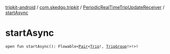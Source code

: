 [tripkit-android](../../index.md) / [com.skedgo.tripkit](../index.md) / [PeriodicRealTimeTripUpdateReceiver](index.md) / [startAsync](./start-async.md)

# startAsync

`open fun startAsync(): Flowable<`[`Pair`](https://kotlinlang.org/api/latest/jvm/stdlib/kotlin/-pair/index.html)`<`[`Trip`](../../skedgo.tripkit.routing/-trip/index.md)`!, `[`TripGroup`](../../skedgo.tripkit.routing/-trip-group/index.md)`!>!>!`